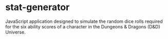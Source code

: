 # stat-generator
JavaScript application designed to simulate the random dice rolls required for the six ability scores of a character in the Dungeons &amp; Dragons (D&amp;D) Universe.
